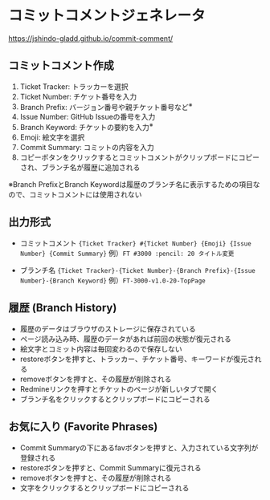 # コミットコメントジェネレータ
https://jshindo-gladd.github.io/commit-comment/

## コミットコメント作成
1. Ticket Tracker: トラッカーを選択
2. Ticket Number: チケット番号を入力
3. Branch Prefix: バージョン番号や親チケット番号など<sup>※</sup>
4. Issue Number: GitHub Issueの番号を入力
5. Branch Keyword: チケットの要約を入力<sup>※</sup>
6. Emoji: 絵文字を選択
7. Commit Summary: コミットの内容を入力
8. コピーボタンをクリックするとコミットコメントがクリップボードにコピーされ、ブランチ名が履歴に追加される

※Branch PrefixとBranch Keywordは履歴のブランチ名に表示するための項目なので、コミットコメントには使用されない

## 出力形式
- コミットコメント
`{Ticket Tracker} #{Ticket Number} {Emoji} {Issue Number} {Commit Summary}`
例）`FT #3000 :pencil: 20 タイトル変更`

- ブランチ名
`{Ticket Tracker}-{Ticket Number}-{Branch Prefix}-{Issue Number}-{Branch Keyword}`
例）`FT-3000-v1.0-20-TopPage`

## 履歴 (Branch History)
- 履歴のデータはブラウザのストレージに保存されている
- ページ読み込み時、履歴のデータがあれば前回の状態が復元される
- 絵文字とコミット内容は毎回変わるので保存しない
- restoreボタンを押すと、トラッカー、チケット番号、キーワードが復元される
- removeボタンを押すと、その履歴が削除される
- Redmineリンクを押すとチケットのページが新しいタブで開く
- ブランチ名をクリックするとクリップボードにコピーされる

## お気に入り (Favorite Phrases)
- Commit Summaryの下にあるfavボタンを押すと、入力されている文字列が登録される
- restoreボタンを押すと、Commit Summaryに復元される
- removeボタンを押すと、その履歴が削除される
- 文字をクリックするとクリップボードにコピーされる
